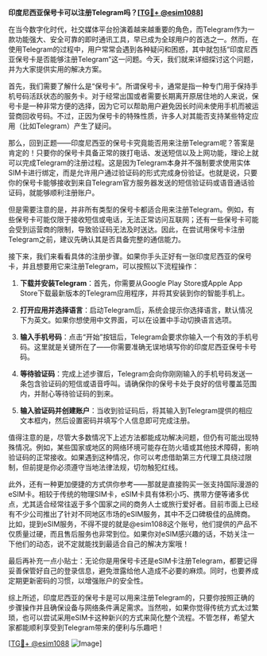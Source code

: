 **印度尼西亚保号卡可以注册Telegram吗？[[TG💪+ @esim1088](https://t.me/s/esim1088)]**

在当今数字化时代，社交媒体平台扮演着越来越重要的角色，而Telegram作为一款功能强大、安全可靠的即时通讯工具，早已成为全球用户的首选之一。然而，在使用Telegram的过程中，用户常常会遇到各种疑问和困惑，其中就包括“印度尼西亚保号卡是否能够注册Telegram”这一问题。今天，我们就来详细探讨这个问题，并为大家提供实用的解决方案。

首先，我们需要了解什么是“保号卡”。所谓保号卡，通常是指一种专门用于保持手机号码活跃状态的服务卡。对于经常出国或者需要长期离开原居住地的人来说，保号卡是一种非常方便的选择，因为它可以帮助用户避免因长时间未使用手机而被运营商回收号码。不过，正因为保号卡的特殊性质，许多人对其能否支持某些特定应用（比如Telegram）产生了疑问。

那么，回到正题——印度尼西亚的保号卡究竟能否用来注册Telegram呢？答案是肯定的！只要你的保号卡具备正常的拨打电话、发送短信以及上网功能，理论上就可以完成Telegram的注册过程。这是因为Telegram本身并不强制要求使用实体SIM卡进行绑定，而是允许用户通过验证码的形式完成身份验证。也就是说，只要你的保号卡能够接收到来自Telegram官方服务器发送的短信验证码或语音通话验证码，就能够顺利注册账户。

但是需要注意的是，并非所有类型的保号卡都适合用来注册Telegram。例如，有些保号卡可能仅限于接收短信或电话，无法正常访问互联网；还有一些保号卡可能会受到运营商的限制，导致验证码无法及时送达。因此，在尝试用保号卡注册Telegram之前，建议先确认其是否具备完整的通信能力。

接下来，我们来看看具体的注册步骤。如果你手头正好有一张印度尼西亚的保号卡，并且想要用它来注册Telegram，可以按照以下流程操作：

1. **下载并安装Telegram**：首先，你需要从Google Play Store或Apple App Store下载最新版本的Telegram应用程序，并将其安装到你的智能手机上。
   
2. **打开应用并选择语言**：启动Telegram后，系统会提示你选择语言，默认情况下为英文。如果你想使用中文界面，可以在设置中手动切换语言选项。

3. **输入手机号码**：点击“开始”按钮后，Telegram会要求你输入一个有效的手机号码。这里就是关键所在了——你需要准确无误地填写你的印度尼西亚保号卡号码。

4. **等待验证码**：完成上述步骤后，Telegram会向你刚刚输入的手机号码发送一条包含验证码的短信或语音呼叫。请确保你的保号卡处于良好的信号覆盖范围内，并耐心等待验证码的到来。

5. **输入验证码并创建账户**：当收到验证码后，将其输入到Telegram提供的相应文本框内，然后设置密码并填写个人信息即可完成注册。

值得注意的是，尽管大多数情况下上述方法都能成功解决问题，但仍有可能出现特殊情况。例如，某些国家或地区的网络环境可能存在防火墙或其他技术障碍，影响验证码的正常接收。如果遇到这种情况，你可以考虑借助第三方代理工具绕过限制，但前提是你必须遵守当地法律法规，切勿触犯红线。

此外，还有一种更加便捷的方式供你参考——那就是直接购买一张支持国际漫游的eSIM卡。相较于传统的物理SIM卡，eSIM卡具有体积小巧、携带方便等诸多优点，尤其适合经常往返于多个国家之间的商务人士或旅行爱好者。目前市面上已经有不少公司推出了针对不同地区市场的eSIM服务，其中不乏口碑极佳的品牌商。比如，提到eSIM服务，不得不提的就是@esim1088这个账号，他们提供的产品不仅质量过硬，而且售后服务也非常到位。如果你对eSIM感兴趣的话，不妨关注一下他们的动态，说不定就能找到最适合自己的解决方案哦！

最后再补充一点小贴士：无论你是用保号卡还是eSIM卡注册Telegram，都要记得妥善保管好自己的登录信息，避免泄露给他人造成不必要的麻烦。同时，也要养成定期更新密码的习惯，以增强账户的安全性。

综上所述，印度尼西亚的保号卡是可以用来注册Telegram的，只要你按照正确的步骤操作并且确保设备与网络条件满足需求。当然啦，如果你觉得传统方式太过繁琐，也可以尝试采用eSIM卡这种新兴的方式来简化整个流程。不管怎样，希望大家都能顺利享受到Telegram带来的便利与乐趣吧！

[[TG💪+ @esim1088](https://t.me/s/esim1088) ![Image](https://i.postimg.cc/4NQfJmqS/Snipaste-2025-05-13-00-14-12.png)]